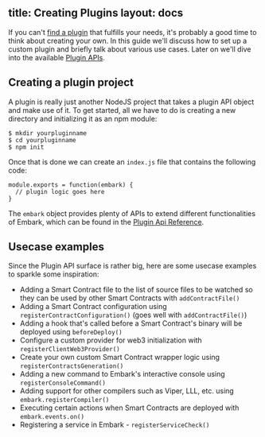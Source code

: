 title: Creating Plugins
layout: docs
---

If you can't [find a plugin](/plugins) that fulfills your needs, it's probably a good time to think about creating your own. In this guide we'll discuss how to set up a custom plugin and briefly talk about various use cases. Later on we'll dive into the available [Plugin APIs](/docs/plugin_reference.html).

## Creating a plugin project

A plugin is really just another NodeJS project that takes a plugin API object and make use of it. To get started, all we have to do is creating a new directory and initializing it as an npm module:

```
$ mkdir yourpluginname
$ cd yourpluginname
$ npm init
```

Once that is done we can create an `index.js` file that contains the following code:

```
module.exports = function(embark) {
  // plugin logic goes here
}
```

The `embark` object provides plenty of APIs to extend different functionalities of Embark, which can be found in the [Plugin Api Reference](plugin_reference.html). 

## Usecase examples

Since the Plugin API surface is rather big, here are some usecase examples to sparkle some inspiration:

* Adding a Smart Contract file to the list of source files to be watched so they can be used by other Smart Contracts with `addContractFile()`
* Adding a Smart Contract configuration using `registerContractConfiguration()` (goes well with `addContractFile()`)
* Adding a hook that's called before a Smart Contract's binary will be deployed using `beforeDeploy()`
* Configure a custom provider for web3 initialization with `registerClientWeb3Provider()`
* Create your own custom Smart Contract wrapper logic using `registerContractsGeneration()`
* Adding a new command to Embark's interactive console using `registerConsoleCommand()`
* Adding support for other compilers such as Viper, LLL, etc. using `embark.registerCompiler()`
* Executing certain actions when Smart Contracts are deployed with `embark.events.on()`
* Registering a service in Embark  - `registerServiceCheck()`

